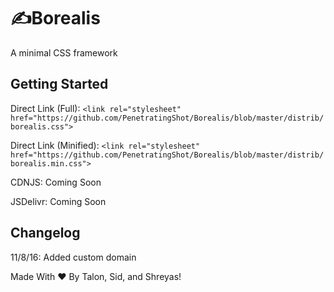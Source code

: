 # ✍️Borealis
A minimal CSS framework

## Getting Started
Direct Link (Full): `<link rel="stylesheet" href="https://github.com/PenetratingShot/Borealis/blob/master/distrib/borealis.css">`

Direct Link (Minified): `<link rel="stylesheet" href="https://github.com/PenetratingShot/Borealis/blob/master/distrib/borealis.min.css">`

CDNJS: Coming Soon

JSDelivr: Coming Soon

## Changelog
11/8/16: Added custom domain

Made With ❤️ By Talon, Sid, and Shreyas!
